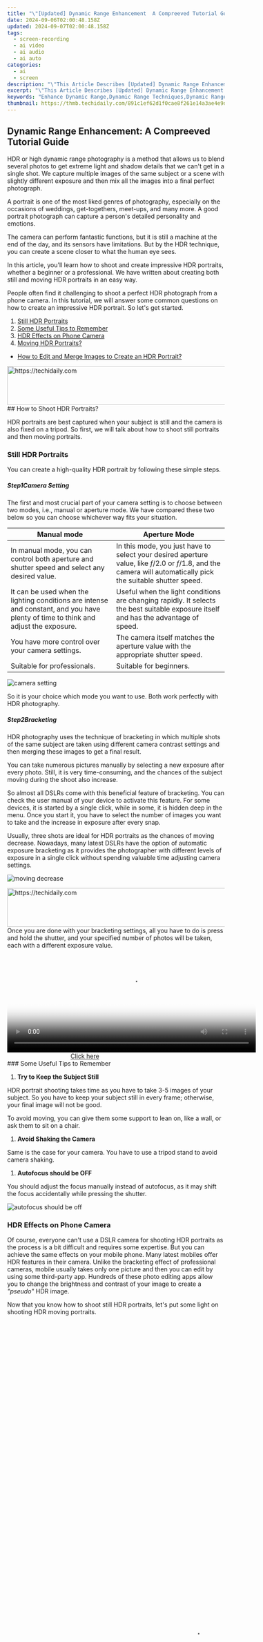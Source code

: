 ```yaml
---
title: "\"[Updated] Dynamic Range Enhancement  A Compreeved Tutorial Guide for 2024\""
date: 2024-09-06T02:00:48.158Z
updated: 2024-09-07T02:00:48.158Z
tags: 
  - screen-recording
  - ai video
  - ai audio
  - ai auto
categories: 
  - ai
  - screen
description: "\"This Article Describes [Updated] Dynamic Range Enhancement: A Compreeved Tutorial Guide for 2024\""
excerpt: "\"This Article Describes [Updated] Dynamic Range Enhancement: A Compreeved Tutorial Guide for 2024\""
keywords: "Enhance Dynamic Range,Dynamic Range Techniques,Dynamic Range Improvement,Dynamic Audio Leveling,Advanced Tutorial on Range,Amplifying Dynamic Range,Guide to Range Enhancement"
thumbnail: https://thmb.techidaily.com/891c1ef62d1f0cae8f261e14a3ae4e9d18efe066afd0af7e2373c813aa6b6f85.jpg
---
```


## Dynamic Range Enhancement: A Compreeved Tutorial Guide

HDR or high dynamic range photography is a method that allows us to blend several photos to get extreme light and shadow details that we can't get in a single shot. We capture multiple images of the same subject or a scene with slightly different exposure and then mix all the images into a final perfect photograph.

A portrait is one of the most liked genres of photography, especially on the occasions of weddings, get-togethers, meet-ups, and many more. A good portrait photograph can capture a person's detailed personality and emotions.

The camera can perform fantastic functions, but it is still a machine at the end of the day, and its sensors have limitations. But by the HDR technique, you can create a scene closer to what the human eye sees.

In this article, you'll learn how to shoot and create impressive HDR portraits, whether a beginner or a professional. We have written about creating both still and moving HDR portraits in an easy way.

People often find it challenging to shoot a perfect HDR photograph from a phone camera. In this tutorial, we will answer some common questions on how to create an impressive HDR portrait. So let's get started.

1. [Still HDR Portraits](#part1-1)
2. [Some Useful Tips to Remember](#part1-2)
3. [HDR Effects on Phone Camera](#part1-3)
4. [Moving HDR Portraits?](#part1-4)

* [How to Edit and Merge Images to Create an HDR Portrait?](#part2)

<!-- affiliate ads begin -->
<a href="https://ephamedtechinc.pxf.io/c/5597632/2137226/26400" target="_top" id="2137226">
  <img src="//a.impactradius-go.com/display-ad/26400-2137226" border="0" alt="https://techidaily.com" width="728" height="90"/>
</a>
<img height="0" width="0" src="https://ephamedtechinc.pxf.io/i/5597632/2137226/26400" style="position:absolute;visibility:hidden;" border="0" />
<!-- affiliate ads end -->
## How to Shoot HDR Portraits?

HDR portraits are best captured when your subject is still and the camera is also fixed on a tripod. So first, we will talk about how to shoot still portraits and then moving portraits.

### Still HDR Portraits

You can create a high-quality HDR portrait by following these simple steps.

##### Step1Camera Setting

The first and most crucial part of your camera setting is to choose between two modes, i.e., manual or aperture mode. We have compared these two below so you can choose whichever way fits your situation.

| **Manual mode**                                                                                                                     | **Aperture Mode**                                                                                                                                              |
| ----------------------------------------------------------------------------------------------------------------------------------- | -------------------------------------------------------------------------------------------------------------------------------------------------------------- |
| In manual mode, you can control both aperture and shutter speed and select any desired value.                                       | In this mode, you just have to select your desired aperture value, like _f_/2.0 or _f_/1.8, and the camera will automatically pick the suitable shutter speed. |
| It can be used when the lighting conditions are intense and constant, and you have plenty of time to think and adjust the exposure. | Useful when the light conditions are changing rapidly. It selects the best suitable exposure itself and has the advantage of speed.                            |
| You have more control over your camera settings.                                                                                    | The camera itself matches the aperture value with the appropriate shutter speed.                                                                               |
| Suitable for professionals.                                                                                                         | Suitable for beginners.                                                                                                                                        |

![camera setting](https://images.wondershare.com/filmora/article-images/2022/09/shoot-and-create-impressive-hdr-portraits-1.jpg)

So it is your choice which mode you want to use. Both work perfectly with HDR photography.

##### Step2Bracketing

HDR photography uses the technique of bracketing in which multiple shots of the same subject are taken using different camera contrast settings and then merging these images to get a final result.

You can take numerous pictures manually by selecting a new exposure after every photo. Still, it is very time-consuming, and the chances of the subject moving during the shoot also increase.

So almost all DSLRs come with this beneficial feature of bracketing. You can check the user manual of your device to activate this feature. For some devices, it is started by a single click, while in some, it is hidden deep in the menu. Once you start it, you have to select the number of images you want to take and the increase in exposure after every snap.

Usually, three shots are ideal for HDR portraits as the chances of moving decrease. Nowadays, many latest DSLRs have the option of automatic exposure bracketing as it provides the photographer with different levels of exposure in a single click without spending valuable time adjusting camera settings.

![moving decrease](https://images.wondershare.com/filmora/article-images/2022/09/shoot-and-create-impressive-hdr-portraits-2.jpg)

<!-- affiliate ads begin -->
<a href="https://unicoeye.pxf.io/c/5597632/2134235/18498" target="_top" id="2134235">
  <img src="//a.impactradius-go.com/display-ad/18498-2134235" border="0" alt="https://techidaily.com" width="728" height="90"/>
</a>
<img height="0" width="0" src="https://unicoeye.pxf.io/i/5597632/2134235/18498" style="position:absolute;visibility:hidden;" border="0" />
<!-- affiliate ads end -->
Once you are done with your bracketing settings, all you have to do is press and hold the shutter, and your specified number of photos will be taken, each with a different exposure value.

<!-- affiliate ads begin -->
<span id="1983584">
					<video width="576" height="240" style="cursor:pointer"
           poster="//a.impactradius-go.com/display-clicktoplayimage/1983584.png"
           onclick="if(!this.playClicked){this.play();this.setAttribute('controls',true);this.playClicked=true;}">
	   <source src="//a.impactradius-go.com/display-ad/22993-1983584">
	   <img src="//a.impactradius-go.com/display-clicktoplayimage/1983584.png" style="border: none; height: 100%; width: 100%; object-fit: contain">
	</video>
	<div style="width:360px;text-align:center"><a href="javascript:window.open(decodeURIComponent('https%3A%2F%2Fhomestyler.sjv.io%2Fc%2F5597632%2F1983584%2F22993'), '_blank');void(0);">Click here</a></div>
</span>
<img height="0" width="0" src="https://imp.pxf.io/i/5597632/1983584/22993" style="position:absolute;visibility:hidden;" border="0" />
<!-- affiliate ads end -->
### Some Useful Tips to Remember

1. **Try to Keep the Subject Still**

HDR portrait shooting takes time as you have to take 3-5 images of your subject. So you have to keep your subject still in every frame; otherwise, your final image will not be good.

To avoid moving, you can give them some support to lean on, like a wall, or ask them to sit on a chair.

1. **Avoid Shaking the Camera**

Same is the case for your camera. You have to use a tripod stand to avoid camera shaking.

1. **Autofocus should be OFF**

You should adjust the focus manually instead of autofocus, as it may shift the focus accidentally while pressing the shutter.

![autofocus should be off](https://images.wondershare.com/filmora/article-images/2022/09/shoot-and-create-impressive-hdr-portraits-3.jpg)

### HDR Effects on Phone Camera

Of course, everyone can't use a DSLR camera for shooting HDR portraits as the process is a bit difficult and requires some expertise. But you can achieve the same effects on your mobile phone. Many latest mobiles offer HDR features in their camera. Unlike the bracketing effect of professional cameras, mobile usually takes only one picture and then you can edit by using some third-party app. Hundreds of these photo editing apps allow you to change the brightness and contrast of your image to create a _"pseudo"_ HDR image.

Now that you know how to shoot still HDR portraits, let's put some light on shooting HDR moving portraits.

<!-- affiliate ads begin -->
<span id="1424529">
					<video width="864" height="1536" style="cursor:pointer"
           poster="//a.impactradius-go.com/display-clicktoplayimage/1424529.png"
           onclick="if(!this.playClicked){this.play();this.setAttribute('controls',true);this.playClicked=true;}">
	   <source src="//a.impactradius-go.com/display-ad/16446-1424529">
	   <img src="//a.impactradius-go.com/display-clicktoplayimage/1424529.png" style="border: none; height: 100%; width: 100%; object-fit: contain">
	</video>
	<div style="width:540px;text-align:center"><a href="javascript:window.open(decodeURIComponent('https%3A%2F%2Flaganoo.pxf.io%2Fc%2F5597632%2F1424529%2F16446'), '_blank');void(0);">Click here</a></div>
</span>
<img height="0" width="0" src="https://imp.pxf.io/i/5597632/1424529/16446" style="position:absolute;visibility:hidden;" border="0" />
<!-- affiliate ads end -->
### Moving HDR Portraits?

People usually ask, " _Can I shoot moving subjects in HDR?_" or "_What is the basic method to get sharp-looking HDR photos of moving people?_"

Shooting moving portraits in HDR can get a bit difficult because of blurring and exposure issues. But you don't need to worry because here are some of the effective solutions for recording moving HDR portraits.

**Solution 1\.** You can use two DSLRs with the same lens and set them so that the difference in the viewing angle is minimum.

**Solution 2\.** Using RAW files you can get a dynamic range of exposures that you wouldn't be able to get with a JPEG file.

**Solution 3\.** DSLRs with high-quality exposure and depth sensors can also help shoot HDR moving portraits.

## How to Edit and Merge Images to Create an HDR Portrait?

After you have shot the images, the next step is to merge and edit them on photoshop or any other software to create a single perfect portrait.

##### Step1Merging the Images

Hundreds of editing software are available but here we are going to talk about photoshop as it is used worldwide and is user-friendly.

* First, when you open Photoshop, go to **Files >** **Automate > Merge to HDR pro,** Or click on **Tools > Photoshop > Merge to HDR pro**

![tools photoshop merge to hdr pro](https://images.wondershare.com/filmora/article-images/2022/09/shoot-and-create-impressive-hdr-portraits-4.jpg)

<!-- affiliate ads begin -->
<a href="https://ephamedtechinc.pxf.io/c/5597632/2137214/26400" target="_top" id="2137214">
  <img src="//a.impactradius-go.com/display-ad/26400-2137214" border="0" alt="https://techidaily.com" width="728" height="90"/>
</a>
<img height="0" width="0" src="https://ephamedtechinc.pxf.io/i/5597632/2137214/26400" style="position:absolute;visibility:hidden;" border="0" />
<!-- affiliate ads end -->
* Click on **Browse** and select the images you want to merge.
* Before clicking the OK button, you can tick on the **Attempt to Automatically Align Source Images** option so that minor artifacts introduced while shooting the images can be removed by photoshop.

![removed by photoshop](https://images.wondershare.com/filmora/article-images/2022/09/shoot-and-create-impressive-hdr-portraits-5.jpg)

<!-- affiliate ads begin -->
<span id="1993647">
					<video width="128" height="480" style="cursor:pointer"
           poster="//a.impactradius-go.com/display-clicktoplayimage/1993647.png"
           onclick="if(!this.playClicked){this.play();this.setAttribute('controls',true);this.playClicked=true;}">
	   <source src="//a.impactradius-go.com/display-ad/22993-1993647">
	   <img src="//a.impactradius-go.com/display-clicktoplayimage/1993647.png" style="border: none; height: 100%; width: 100%; object-fit: contain">
	</video>
	<div style="width:80px;text-align:center"><a href="javascript:window.open(decodeURIComponent('https%3A%2F%2Fhomestyler.sjv.io%2Fc%2F5597632%2F1993647%2F22993'), '_blank');void(0);">Click here</a></div>
</span>
<img height="0" width="0" src="https://imp.pxf.io/i/5597632/1993647/22993" style="position:absolute;visibility:hidden;" border="0" />
<!-- affiliate ads end -->
* After the images are loaded, a dialogue box will appear on the right side with all the tools you need to edit your HDR portrait.

![edit hdr portrait](https://images.wondershare.com/filmora/article-images/2022/09/shoot-and-create-impressive-hdr-portraits-6.jpg)

<!-- affiliate ads begin -->
<span id="1977020">
					<video width="128" height="480" style="cursor:pointer"
           poster="//a.impactradius-go.com/display-clicktoplayimage/1977020.png"
           onclick="if(!this.playClicked){this.play();this.setAttribute('controls',true);this.playClicked=true;}">
	   <source src="//a.impactradius-go.com/display-ad/22993-1977020">
	   <img src="//a.impactradius-go.com/display-clicktoplayimage/1977020.png" style="border: none; height: 100%; width: 100%; object-fit: contain">
	</video>
	<div style="width:80px;text-align:center"><a href="javascript:window.open(decodeURIComponent('https%3A%2F%2Fhomestyler.sjv.io%2Fc%2F5597632%2F1977020%2F22993'), '_blank');void(0);">Click here</a></div>
</span>
<img height="0" width="0" src="https://imp.pxf.io/i/5597632/1977020/22993" style="position:absolute;visibility:hidden;" border="0" />
<!-- affiliate ads end -->
* Tick on the option of **Remove ghosts** to avoid any halos in the editing process.
* For regular HDR portraits, select **16 Bit** mode in the first section.
* The second section is **Edge Glow**. If you want a natural-looking portrait photo, you should decrease the **Strength** and **Radius** levels; otherwise, you can increase them according to your need.
* Next, you have the **Tone and Detail** Reducing the **Gamma** adds more contrast to your image and vice versa. **Exposure** is simply the brightness of the image. The **Detail** option adds an HDR effect to your image, but you should avoid over-detailing as it may ruin the natural look of your portrait.
* Finally, there is the option of **Advanced** and **Curve,** in which you can adjust the levels of **Shadow**, **Highlights**, **Vibrance,** and **Saturation** of your image.

Once you are done with all the adjustments, you'll finally have your perfect HDR portrait.

##### Step2Editing the Portrait

If you are not satisfied with your resulting portrait image, you can further edit it in Lightroom or Photoshop.

<!-- affiliate ads begin -->
<span id="1982485">
					<video width="576" height="240" style="cursor:pointer"
           poster="//a.impactradius-go.com/display-clicktoplayimage/1982485.png"
           onclick="if(!this.playClicked){this.play();this.setAttribute('controls',true);this.playClicked=true;}">
	   <source src="//a.impactradius-go.com/display-ad/22993-1982485">
	   <img src="//a.impactradius-go.com/display-clicktoplayimage/1982485.png" style="border: none; height: 100%; width: 100%; object-fit: contain">
	</video>
	<div style="width:360px;text-align:center"><a href="javascript:window.open(decodeURIComponent('https%3A%2F%2Fhomestyler.sjv.io%2Fc%2F5597632%2F1982485%2F22993'), '_blank');void(0);">Click here</a></div>
</span>
<img height="0" width="0" src="https://imp.pxf.io/i/5597632/1982485/22993" style="position:absolute;visibility:hidden;" border="0" />
<!-- affiliate ads end -->
## Final Words

HDR portraits are way better than conventional portrait images as they bring out the photograph's fine details that are impossible to achieve otherwise.

It is not as difficult as it seems to shoot an HDR portrait. We have made it as simple as we can for you people. So go outside and try this fantastic genre of photography, explore the limits of your camera and create some striking HDR portraits.

[Free Download](https://tools.techidaily.com/wondershare/filmora/download/)For Win 7 or later(64-bit)

[Free Download](https://tools.techidaily.com/wondershare/filmora/download/)For macOS 10.14 or later

How to Shoot HDR Portraits?

HDR portraits are best captured when your subject is still and the camera is also fixed on a tripod. So first, we will talk about how to shoot still portraits and then moving portraits.

### Still HDR Portraits

You can create a high-quality HDR portrait by following these simple steps.

##### Step1Camera Setting

The first and most crucial part of your camera setting is to choose between two modes, i.e., manual or aperture mode. We have compared these two below so you can choose whichever way fits your situation.

| **Manual mode**                                                                                                                     | **Aperture Mode**                                                                                                                                              |
| ----------------------------------------------------------------------------------------------------------------------------------- | -------------------------------------------------------------------------------------------------------------------------------------------------------------- |
| In manual mode, you can control both aperture and shutter speed and select any desired value.                                       | In this mode, you just have to select your desired aperture value, like _f_/2.0 or _f_/1.8, and the camera will automatically pick the suitable shutter speed. |
| It can be used when the lighting conditions are intense and constant, and you have plenty of time to think and adjust the exposure. | Useful when the light conditions are changing rapidly. It selects the best suitable exposure itself and has the advantage of speed.                            |
| You have more control over your camera settings.                                                                                    | The camera itself matches the aperture value with the appropriate shutter speed.                                                                               |
| Suitable for professionals.                                                                                                         | Suitable for beginners.                                                                                                                                        |

![camera setting](https://images.wondershare.com/filmora/article-images/2022/09/shoot-and-create-impressive-hdr-portraits-1.jpg)

So it is your choice which mode you want to use. Both work perfectly with HDR photography.

##### Step2Bracketing

HDR photography uses the technique of bracketing in which multiple shots of the same subject are taken using different camera contrast settings and then merging these images to get a final result.

You can take numerous pictures manually by selecting a new exposure after every photo. Still, it is very time-consuming, and the chances of the subject moving during the shoot also increase.

So almost all DSLRs come with this beneficial feature of bracketing. You can check the user manual of your device to activate this feature. For some devices, it is started by a single click, while in some, it is hidden deep in the menu. Once you start it, you have to select the number of images you want to take and the increase in exposure after every snap.

Usually, three shots are ideal for HDR portraits as the chances of moving decrease. Nowadays, many latest DSLRs have the option of automatic exposure bracketing as it provides the photographer with different levels of exposure in a single click without spending valuable time adjusting camera settings.

![moving decrease](https://images.wondershare.com/filmora/article-images/2022/09/shoot-and-create-impressive-hdr-portraits-2.jpg)

Once you are done with your bracketing settings, all you have to do is press and hold the shutter, and your specified number of photos will be taken, each with a different exposure value.

<!-- affiliate ads begin -->
<span id="1938136">
					<video width="128" height="480" style="cursor:pointer"
           poster="//a.impactradius-go.com/display-clicktoplayimage/1938136.png"
           onclick="if(!this.playClicked){this.play();this.setAttribute('controls',true);this.playClicked=true;}">
	   <source src="//a.impactradius-go.com/display-ad/22993-1938136">
	   <img src="//a.impactradius-go.com/display-clicktoplayimage/1938136.png" style="border: none; height: 100%; width: 100%; object-fit: contain">
	</video>
	<div style="width:80px;text-align:center"><a href="javascript:window.open(decodeURIComponent('https%3A%2F%2Fhomestyler.sjv.io%2Fc%2F5597632%2F1938136%2F22993'), '_blank');void(0);">Click here</a></div>
</span>
<img height="0" width="0" src="https://imp.pxf.io/i/5597632/1938136/22993" style="position:absolute;visibility:hidden;" border="0" />
<!-- affiliate ads end -->
### Some Useful Tips to Remember

1. **Try to Keep the Subject Still**

HDR portrait shooting takes time as you have to take 3-5 images of your subject. So you have to keep your subject still in every frame; otherwise, your final image will not be good.

To avoid moving, you can give them some support to lean on, like a wall, or ask them to sit on a chair.

1. **Avoid Shaking the Camera**

Same is the case for your camera. You have to use a tripod stand to avoid camera shaking.

1. **Autofocus should be OFF**

You should adjust the focus manually instead of autofocus, as it may shift the focus accidentally while pressing the shutter.

![autofocus should be off](https://images.wondershare.com/filmora/article-images/2022/09/shoot-and-create-impressive-hdr-portraits-3.jpg)

### HDR Effects on Phone Camera

Of course, everyone can't use a DSLR camera for shooting HDR portraits as the process is a bit difficult and requires some expertise. But you can achieve the same effects on your mobile phone. Many latest mobiles offer HDR features in their camera. Unlike the bracketing effect of professional cameras, mobile usually takes only one picture and then you can edit by using some third-party app. Hundreds of these photo editing apps allow you to change the brightness and contrast of your image to create a _"pseudo"_ HDR image.

Now that you know how to shoot still HDR portraits, let's put some light on shooting HDR moving portraits.

### Moving HDR Portraits?

People usually ask, " _Can I shoot moving subjects in HDR?_" or "_What is the basic method to get sharp-looking HDR photos of moving people?_"

Shooting moving portraits in HDR can get a bit difficult because of blurring and exposure issues. But you don't need to worry because here are some of the effective solutions for recording moving HDR portraits.

**Solution 1\.** You can use two DSLRs with the same lens and set them so that the difference in the viewing angle is minimum.

**Solution 2\.** Using RAW files you can get a dynamic range of exposures that you wouldn't be able to get with a JPEG file.

**Solution 3\.** DSLRs with high-quality exposure and depth sensors can also help shoot HDR moving portraits.

<!-- affiliate ads begin -->
<a href="https://aligracehair.sjv.io/c/5597632/2115915/19272" target="_top" id="2115915">
  <img src="//a.impactradius-go.com/display-ad/19272-2115915" border="0" alt="https://techidaily.com" width="300" height="90"/>
</a>
<img height="0" width="0" src="https://aligracehair.sjv.io/i/5597632/2115915/19272" style="position:absolute;visibility:hidden;" border="0" />
<!-- affiliate ads end -->
## How to Edit and Merge Images to Create an HDR Portrait?

After you have shot the images, the next step is to merge and edit them on photoshop or any other software to create a single perfect portrait.

##### Step1Merging the Images

Hundreds of editing software are available but here we are going to talk about photoshop as it is used worldwide and is user-friendly.

* First, when you open Photoshop, go to **Files >** **Automate > Merge to HDR pro,** Or click on **Tools > Photoshop > Merge to HDR pro**

![tools photoshop merge to hdr pro](https://images.wondershare.com/filmora/article-images/2022/09/shoot-and-create-impressive-hdr-portraits-4.jpg)

* Click on **Browse** and select the images you want to merge.
* Before clicking the OK button, you can tick on the **Attempt to Automatically Align Source Images** option so that minor artifacts introduced while shooting the images can be removed by photoshop.

![removed by photoshop](https://images.wondershare.com/filmora/article-images/2022/09/shoot-and-create-impressive-hdr-portraits-5.jpg)

<!-- affiliate ads begin -->
<a href="https://ephamedtechinc.pxf.io/c/5597632/2137208/26400" target="_top" id="2137208">
  <img src="//a.impactradius-go.com/display-ad/26400-2137208" border="0" alt="https://techidaily.com" width="728" height="90"/>
</a>
<img height="0" width="0" src="https://ephamedtechinc.pxf.io/i/5597632/2137208/26400" style="position:absolute;visibility:hidden;" border="0" />
<!-- affiliate ads end -->
* After the images are loaded, a dialogue box will appear on the right side with all the tools you need to edit your HDR portrait.

![edit hdr portrait](https://images.wondershare.com/filmora/article-images/2022/09/shoot-and-create-impressive-hdr-portraits-6.jpg)

<!-- affiliate ads begin -->
<a href="https://25home.pxf.io/c/5597632/2123470/16836" target="_top" id="2123470">
  <img src="//a.impactradius-go.com/display-ad/16836-2123470" border="0" alt="https://techidaily.com" width="180" height="90"/>
</a>
<img height="0" width="0" src="https://25home.pxf.io/i/5597632/2123470/16836" style="position:absolute;visibility:hidden;" border="0" />
<!-- affiliate ads end -->
* Tick on the option of **Remove ghosts** to avoid any halos in the editing process.
* For regular HDR portraits, select **16 Bit** mode in the first section.
* The second section is **Edge Glow**. If you want a natural-looking portrait photo, you should decrease the **Strength** and **Radius** levels; otherwise, you can increase them according to your need.
* Next, you have the **Tone and Detail** Reducing the **Gamma** adds more contrast to your image and vice versa. **Exposure** is simply the brightness of the image. The **Detail** option adds an HDR effect to your image, but you should avoid over-detailing as it may ruin the natural look of your portrait.
* Finally, there is the option of **Advanced** and **Curve,** in which you can adjust the levels of **Shadow**, **Highlights**, **Vibrance,** and **Saturation** of your image.

Once you are done with all the adjustments, you'll finally have your perfect HDR portrait.

##### Step2Editing the Portrait

If you are not satisfied with your resulting portrait image, you can further edit it in Lightroom or Photoshop.

## Final Words

HDR portraits are way better than conventional portrait images as they bring out the photograph's fine details that are impossible to achieve otherwise.

It is not as difficult as it seems to shoot an HDR portrait. We have made it as simple as we can for you people. So go outside and try this fantastic genre of photography, explore the limits of your camera and create some striking HDR portraits.

[Free Download](https://tools.techidaily.com/wondershare/filmora/download/)For Win 7 or later(64-bit)

[Free Download](https://tools.techidaily.com/wondershare/filmora/download/)For macOS 10.14 or later

<ins class="adsbygoogle"
     style="display:block"
     data-ad-format="autorelaxed"
     data-ad-client="ca-pub-7571918770474297"
     data-ad-slot="1223367746"></ins>

<ins class="adsbygoogle"
     style="display:block"
     data-ad-format="autorelaxed"
     data-ad-client="ca-pub-7571918770474297"
     data-ad-slot="1223367746"></ins>



<ins class="adsbygoogle"
     style="display:block"
     data-ad-client="ca-pub-7571918770474297"
     data-ad-slot="8358498916"
     data-ad-format="auto"
     data-full-width-responsive="true"></ins>


<span class="atpl-alsoreadstyle">Also read:</span>
<div><ul>
<li><a href="https://remote-screen-capture.techidaily.com/new-essential-tips-for-optimal-screen-recording-with-showmore-for-2024/"><u>[New] Essential Tips for Optimal Screen Recording With ShowMore for 2024</u></a></li>
<li><a href="https://facebook-videos.techidaily.com/updated-exclusive-guide-to-the-best-20-incarceration-moments-that-spark-smiles-online-for-2024/"><u>[Updated] Exclusive Guide to the Best 20 Incarceration Moments that Spark Smiles Online for 2024</u></a></li>
<li><a href="https://youtube-sure.techidaily.com/ed-in-2024-conquer-common-youtube-short-setbacks/"><u>[Updated] In 2024, Conquer Common YouTube Short Setbacks</u></a></li>
<li><a href="https://digital-screen-recording.techidaily.com/updated-in-2024-master-your-audio-recordings-5-expert-methods-online/"><u>[Updated] In 2024, Master Your Audio Recordings 5 Expert Methods Online</u></a></li>
<li><a href="https://fox-info.techidaily.com/2024-approved-breakthrough-in-drone-tech-yuneec-q500-4k/"><u>2024 Approved Breakthrough in Drone Tech Yuneec Q500 4K</u></a></li>
<li><a href="https://fox-info.techidaily.com/2024-approved-crafting-conversations-proven-techniques-for-telegram-engagement/"><u>2024 Approved Crafting Conversations Proven Techniques for Telegram Engagement</u></a></li>
<li><a href="https://fox-info.techidaily.com/2024-approved-creating-immersive-360-photos-with-apples-smartphone/"><u>2024 Approved Creating Immersive 360 Photos with Apple's Smartphone</u></a></li>
<li><a href="https://fox-info.techidaily.com/2024-approved-cutting-edge-cams-for-novices-in-24/"><u>2024 Approved Cutting-Edge Cams for Novices in '24</u></a></li>
<li><a href="https://fox-info.techidaily.com/2024-approved-demystifying-premiere-pros-corrections-for-overexposed-iphone-videos/"><u>2024 Approved Demystifying Premiere Pro's Corrections for Overexposed iPhone Videos</u></a></li>
<li><a href="https://fox-info.techidaily.com/2024-approved-digital-dreamscape-crafting-experiences-with-vr/"><u>2024 Approved Digital Dreamscape Crafting Experiences with VR</u></a></li>
<li><a href="https://fox-info.techidaily.com/2024-approved-diy-build-custom-google-cardboard-virtual-reality/"><u>2024 Approved DIY Build Custom Google Cardboard Virtual Reality</u></a></li>
<li><a href="https://fox-info.techidaily.com/2024-approved-earn-free-football-fun-learn-to-livestream-legends/"><u>2024 Approved Earn-Free Football Fun Learn to Livestream Legends</u></a></li>
<li><a href="https://remote-screen-capture.techidaily.com/2024-approved-eliminate-background-noise-from-video-files-freepriced/"><u>2024 Approved Eliminate Background Noise From Video Files (Free/Priced)</u></a></li>
<li><a href="https://fox-info.techidaily.com/2024-approved-essential-tips-for-writing-accurate-slug-lines/"><u>2024 Approved Essential Tips for Writing Accurate Slug Lines</u></a></li>
<li><a href="https://fox-info.techidaily.com/2024-approved-finding-your-ideal-viewing-experience-with-projection-or-television/"><u>2024 Approved Finding Your Ideal Viewing Experience with Projection or Television</u></a></li>
<li><a href="https://fox-info.techidaily.com/2024-approved-how-to-download-and-convert-youtube-twittersongs-videos-to-mp3/"><u>2024 Approved How to Download and Convert YouTube Twittersongs (Videos) to MP3</u></a></li>
<li><a href="https://fox-info.techidaily.com/2024-approved-humor-and-memes-galore-iphones/"><u>2024 Approved Humor & Memes Galore, iPhones</u></a></li>
<li><a href="https://fox-info.techidaily.com/2024-approved-learn-to-leverage-kinemasters-features-for-maximum-gaming-fun-then-compare/"><u>2024 Approved Learn to Leverage KineMaster's Features for Maximum Gaming Fun, Then Compare</u></a></li>
<li><a href="https://fox-info.techidaily.com/2024-approved-mirthful-melodies-top-downloads-for-tones/"><u>2024 Approved Mirthful Melodies Top Downloads for Tones</u></a></li>
<li><a href="https://extra-guidance.techidaily.com/2024-approved-optimal-webp-to-jpg-transformation-guide/"><u>2024 Approved Optimal WebP-to-JPG Transformation Guide</u></a></li>
<li><a href="https://fox-info.techidaily.com/2024-approved-spectacular-hooks-title-crafter/"><u>2024 Approved Spectacular Hooks Title Crafter</u></a></li>
<li><a href="https://fox-helps.techidaily.com/2024-approved-strategic-cloud-cost-management-best-price-options/"><u>2024 Approved Strategic Cloud Cost Management Best Price Options</u></a></li>
<li><a href="https://fox-info.techidaily.com/2024-approved-streamlining-post-production-with-after-effects-and-luts/"><u>2024 Approved Streamlining Post Production with After Effects and LUTs</u></a></li>
<li><a href="https://fox-info.techidaily.com/2024-approved-the-sound-architects-guide-to-memo-mastery/"><u>2024 Approved The Sound Architect's Guide to Memo Mastery</u></a></li>
<li><a href="https://fox-info.techidaily.com/2024-approved-the-ultimate-guide-to-effective-film-production-using-movie-maker-windows-8/"><u>2024 Approved The Ultimate Guide to Effective Film Production Using Movie Maker (Windows 8)</u></a></li>
<li><a href="https://fox-info.techidaily.com/2024-approved-top-15-tips-for-accessing-nba-games-online/"><u>2024 Approved Top 15 Tips for Accessing NBA Games Online</u></a></li>
<li><a href="https://fox-info.techidaily.com/2024-approved-transform-your-images-on-android-our-picks-for-the-5-best-editors/"><u>2024 Approved Transform Your Images on Android Our Picks for the 5 Best Editors</u></a></li>
<li><a href="https://fox-info.techidaily.com/2024-approved-unifying-online-collaboration-tools-skype-and-zoom/"><u>2024 Approved Unifying Online Collaboration Tools Skype & Zoom</u></a></li>
<li><a href="https://fox-info.techidaily.com/2024-approved-unlock-full-potential-best-trio-for-zoom-conversion/"><u>2024 Approved Unlock Full Potential Best Trio for Zoom Conversion</u></a></li>
<li><a href="https://fox-info.techidaily.com/a-tale-of-two-faces-iphone-x-and-samsung-compared-for-2024/"><u>A Tale of Two Faces IPhone X & Samsung Compared for 2024</u></a></li>
<li><a href="https://fox-info.techidaily.com/amplify-your-brands-impact-with-a-strategic-approach-to-smm-excellence-for-2024/"><u>Amplify Your Brand's Impact with a Strategic Approach to SMM Excellence for 2024</u></a></li>
<li><a href="https://buynow-marvelous.techidaily.com/barnes-and-noble-nook-glowlight-plus-a-comprehensive-review/"><u>Barnes & Noble Nook GlowLight Plus - A Comprehensive Review</u></a></li>
<li><a href="https://youtube-videos.techidaily.com/beautiful-beginnings-creating-your-personalized-glam-vlog/"><u>Beautiful Beginnings Creating Your Personalized Glam Vlog</u></a></li>
<li><a href="https://tech-haven.techidaily.com/chatbot-faceoff-outlining-10-essential-distinctions-between-chatgpt-and-microsofts-advanced-ai-bing/"><u>Chatbot Faceoff: Outlining 10 Essential Distinctions Between ChatGPT and Microsoft’s Advanced AI, Bing</u></a></li>
<li><a href="https://buynow-marvelous.techidaily.com/earn-more-on-your-blog-through-buyselladscom-sponsorship-deals/"><u>Earn More on Your Blog Through BuySellAds.com Sponsorship Deals</u></a></li>
<li><a href="https://blog-min.techidaily.com/easiest-guide-how-to-clone-oppo-f25-pro-5g-phone-drfone-by-drfone-transfer-from-android-transfer-from-android/"><u>Easiest Guide How to Clone Oppo F25 Pro 5G Phone? | Dr.fone</u></a></li>
<li><a href="https://article-helps.techidaily.com/elevating-your-iphone-photos-through-hdr-methods-for-2024/"><u>Elevating Your iPhone Photos Through HDR Methods for 2024</u></a></li>
<li><a href="https://windows11.techidaily.com/eliminate-unmet-windows-11-specifications-warning/"><u>Eliminate Unmet Windows 11 Specifications Warning</u></a></li>
<li><a href="https://techno-recovery.techidaily.com/enhance-your-viewing-pleasure-professional-guidance-on-preparing-your-tv-and-audio-equipment-for-the-big-football-match/"><u>Enhance Your Viewing Pleasure: Professional Guidance on Preparing Your TV and Audio Equipment for the Big Football Match</u></a></li>
<li><a href="https://extra-lessons.techidaily.com/free-software-for-sound-changes-amplify-and-elevate-your-vocal-impact/"><u>Free Software For Sound Changes - Amplify and Elevate Your Vocal Impact</u></a></li>
<li><a href="https://blog-min.techidaily.com/how-to-get-out-of-dfu-mode-on-iphone-12-mini-drfone-by-drfone-ios-system-repair-ios-system-repair/"><u>How To Get Out of DFU Mode on iPhone 12 mini? | Dr.fone</u></a></li>
<li><a href="https://fox-glue.techidaily.com/in-2024-todays-vr-hardware-review/"><u>In 2024, Today's VR Hardware Review</u></a></li>
<li><a href="https://fox-blue.techidaily.com/laughter-logic-lab/"><u>Laughter Logic Lab</u></a></li>
<li><a href="https://games-able.techidaily.com/overcoming-nycs-influential-maze-with-these-tips/"><u>Overcoming NYC's Influential Maze with These Tips</u></a></li>
<li><a href="https://program-issues.techidaily.com/ultimate-guide-to-troubleshoot-helldivers-2-pc-issues/"><u>Ultimate Guide to Troubleshoot Helldivers 2 PC Issues</u></a></li>
<li><a href="https://hardware-tips.techidaily.com/unveiling-the-latest-in-technology-a-trip-through-toms-hardware-world/"><u>Unveiling the Latest in Technology: A Trip Through Tom's Hardware World</u></a></li>
<li><a href="https://ai-video-tools.techidaily.com/updated-adobe-showdown-after-effects-vs-premiere-pro-which-one-reigns-supreme-for-2024/"><u>Updated Adobe Showdown After Effects vs Premiere Pro - Which One Reigns Supreme for 2024</u></a></li>
<li><a href="https://games-able.techidaily.com/you-can-now-fix-your-own-xbox-controller/"><u>You Can Now Fix Your Own Xbox Controller</u></a></li>
</ul></div>
